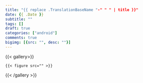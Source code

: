 ```yaml
---
title: "{{ replace .TranslationBaseName "-" " " | title }}"
date: {{ .Date }}
subtitle: ""
tags: []
draft: true
categories: ["android"]
comments: true
bigimg: [{src: "", desc: ""}]
---
```



{{< gallery>}}

	{{< figure src="" >}}

{{< /gallery >}}
